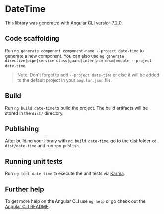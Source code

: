 # DateTime

This library was generated with [Angular CLI](https://github.com/angular/angular-cli) version 7.2.0.

## Code scaffolding

Run `ng generate component component-name --project date-time` to generate a new component. You can also use `ng generate directive|pipe|service|class|guard|interface|enum|module --project date-time`.
> Note: Don't forget to add `--project date-time` or else it will be added to the default project in your `angular.json` file. 

## Build

Run `ng build date-time` to build the project. The build artifacts will be stored in the `dist/` directory.

## Publishing

After building your library with `ng build date-time`, go to the dist folder `cd dist/date-time` and run `npm publish`.

## Running unit tests

Run `ng test date-time` to execute the unit tests via [Karma](https://karma-runner.github.io).

## Further help

To get more help on the Angular CLI use `ng help` or go check out the [Angular CLI README](https://github.com/angular/angular-cli/blob/master/README.md).
